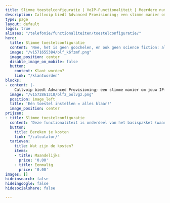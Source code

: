 ```yaml
---
title: Slimme toestelconfiguratie | VoIP-Functionaliteit | Meerdere nummers? Advanced Provisioning
description: Callvoip biedt Advanced Provisioning; een slimme manier om jouw IP-toestel in één keer alle instructies te geven
type: page
layout: default
logos: true
aliases: "/telefonie/functionaliteiten/toestelconfiguratie/"
hero:
  title: Slimme toestelconfiguratie
  content: 'Nee, het is geen goochelen, en ook geen science fiction: als jouw toestel voor het eerst wordt aangesloten weet hij exact wat hij moet doen. Lijnen, sneltoetsen voor collega’s met status-lampjes, je bedrijfstelefoonboek,  en zelfs knopjes om voicemail of meldteksten in/uit te schakelen. Ze staan er allemaal in. Dat is pas plug-and-play!'
  image: "/v1571655384/blf_k6fzmf.png"
  image_position: center
  disable_image_on_mobile: false
  button:
    content: Klant worden?
    link: "/klantworden"
blocks:
- content: |-
    Callvoip biedt Advanced Provisioning; een slimme manier om jouw IP-toestel in één keer alle instructies te geven. En elk volgend toestel neemt de instellingen gewoon over. Ook bij het vervangen van een toestel worden eerdere instructies moeiteloos overgenomen. Dus stopt een toestel met dienst; met een reserve toestel en een een pitstop van 2 minuten sta jij weer in de race. <br><br><a href="https://www.callvoip.nl/ondersteuning/apparatuurhandleidingen/yealink-t4x-serie-provisioning/" class="button">Hoe werkt het?</a>
  image: "/v1572861318/blf2_oolvgz.png"
  position: image_left
  title: 'Eén toestel instellen = alles klaar!'
  image_position: center
prijzen:
- title: Slimme toestelconfiguratie
  content: 'Deze functionaliteit is onderdeel van het basispakket (waar u €7,50 excl. BTW voor betaalt)'
  button:
    title: Bereken je kosten
    link: "/calculator/"
  tarieven:
    title: Wat zijn de kosten?
    items:
    - title: Maandelijks
      price: '0.00'
    - title: Eenmalig
      price: '0.00'
images: []
hideinsearch: false
hideingoogle: false
hidesocialshare: false

---
```

